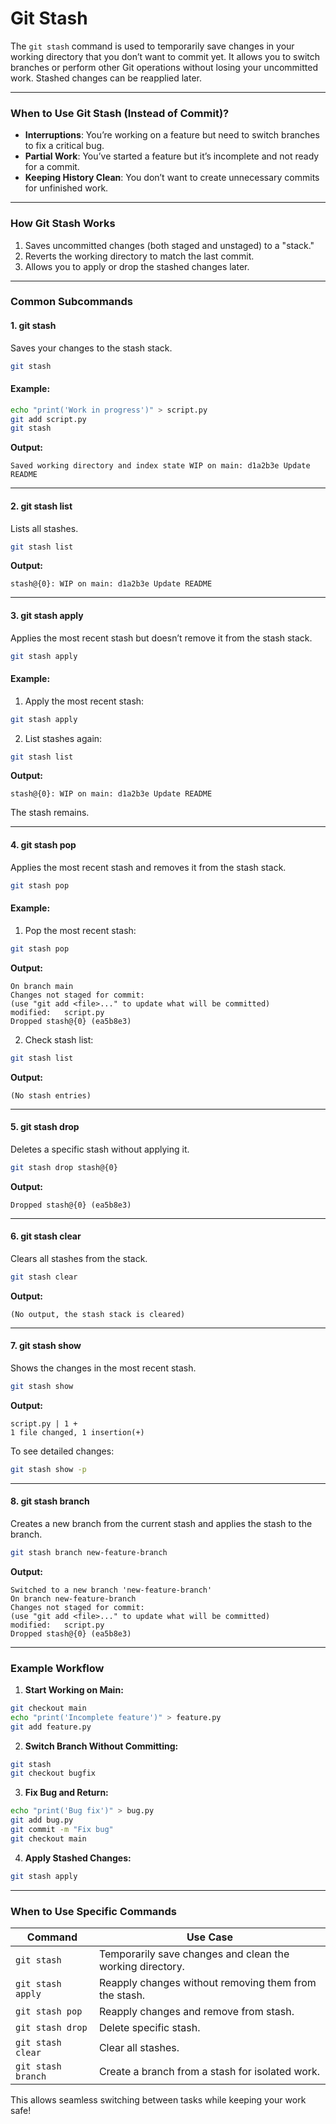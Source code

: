 # **Git Stash**
The `git stash` command is used to temporarily save changes in your working directory that you don’t want to commit yet. It allows you to switch branches or perform other Git operations without losing your uncommitted work. Stashed changes can be reapplied later.

---

### **When to Use Git Stash (Instead of Commit)?**

- **Interruptions**: You’re working on a feature but need to switch branches to fix a critical bug.
- **Partial Work**: You’ve started a feature but it’s incomplete and not ready for a commit.
- **Keeping History Clean**: You don’t want to create unnecessary commits for unfinished work.

---

### **How Git Stash Works**
1. Saves uncommitted changes (both staged and unstaged) to a "stack."
2. Reverts the working directory to match the last commit.
3. Allows you to apply or drop the stashed changes later.

---

### **Common Subcommands**

#### **1. git stash**
Saves your changes to the stash stack.

```bash
git stash
```

#### **Example:**
```bash
echo "print('Work in progress')" > script.py
git add script.py
git stash
```

**Output:**
```
Saved working directory and index state WIP on main: d1a2b3e Update README
```

---

#### **2. git stash list**
Lists all stashes.

```bash
git stash list
```

**Output:**
```
stash@{0}: WIP on main: d1a2b3e Update README
```

---

#### **3. git stash apply**
Applies the most recent stash but doesn’t remove it from the stash stack.

```bash
git stash apply
```

#### **Example:**
1. Apply the most recent stash:
```bash
git stash apply
```

2. List stashes again:
```bash
git stash list
```

**Output:**
```
stash@{0}: WIP on main: d1a2b3e Update README
```

The stash remains.

---

#### **4. git stash pop**
Applies the most recent stash and removes it from the stash stack.

```bash
git stash pop
```

#### **Example:**
1. Pop the most recent stash:
```bash
git stash pop
```

**Output:**
```
On branch main
Changes not staged for commit:
(use "git add <file>..." to update what will be committed)
modified:   script.py
Dropped stash@{0} (ea5b8e3)
```

2. Check stash list:
```bash
git stash list
```

**Output:**
```
(No stash entries)
```

---

#### **5. git stash drop**
Deletes a specific stash without applying it.

```bash
git stash drop stash@{0}
```

**Output:**
```
Dropped stash@{0} (ea5b8e3)
```

---

#### **6. git stash clear**
Clears all stashes from the stack.

```bash
git stash clear
```

**Output:**
```
(No output, the stash stack is cleared)
```

---

#### **7. git stash show**
Shows the changes in the most recent stash.

```bash
git stash show
```

**Output:**
```
script.py | 1 +
1 file changed, 1 insertion(+)
```

To see detailed changes:
```bash
git stash show -p
```

---

#### **8. git stash branch**
Creates a new branch from the current stash and applies the stash to the branch.

```bash
git stash branch new-feature-branch
```

**Output:**
```
Switched to a new branch 'new-feature-branch'
On branch new-feature-branch
Changes not staged for commit:
(use "git add <file>..." to update what will be committed)
modified:   script.py
Dropped stash@{0} (ea5b8e3)
```

---

### **Example Workflow**

1. **Start Working on Main:**
```bash
git checkout main
echo "print('Incomplete feature')" > feature.py
git add feature.py
```

2. **Switch Branch Without Committing:**
```bash
git stash
git checkout bugfix
```

3. **Fix Bug and Return:**
```bash
echo "print('Bug fix')" > bug.py
git add bug.py
git commit -m "Fix bug"
git checkout main
```

4. **Apply Stashed Changes:**
```bash
git stash apply
```

---

### **When to Use Specific Commands**

| **Command**          | **Use Case**                                              |
|-----------------------|----------------------------------------------------------|
| `git stash`          | Temporarily save changes and clean the working directory.|
| `git stash apply`    | Reapply changes without removing them from the stash.    |
| `git stash pop`      | Reapply changes and remove from stash.                   |
| `git stash drop`     | Delete specific stash.                                   |
| `git stash clear`    | Clear all stashes.                                       |
| `git stash branch`   | Create a branch from a stash for isolated work.          |

This allows seamless switching between tasks while keeping your work safe!